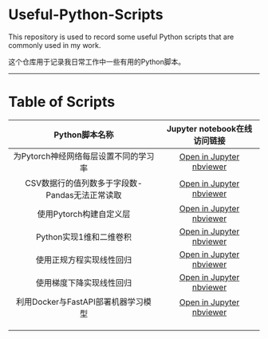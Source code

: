 # Useful-Python-Scripts

This repository is used to record some useful Python scripts that are commonly used in my work.

这个仓库用于记录我日常工作中一些有用的Python脚本。

---

# Table of Scripts

|                 Python脚本名称                 |                                                                                                                  Jupyter notebook在线访问链接                                                                                                                  |
| :--------------------------------------------: | :-------------------------------------------------------------------------------------------------------------------------------------------------------------------------------------------------------------------------------------------------------------: |
|     为Pytorch神经网络每层设置不同的学习率     |                                 [Open in Jupyter nbviewer](https://nbviewer.jupyter.org/urls/raw.githubusercontent.com/YaoXiao-CS/Useful-Python-Scripts/main/Scripts_folder/Different_learningRete_for_eachLayer_of_Pytorch.ipynb)                                 |
| CSV数据行的值列数多于字段数-Pandas无法正常读取 |                                  [Open in Jupyter nbviewer](https://nbviewer.jupyter.org/urls/raw.githubusercontent.com/YaoXiao-CS/Useful-Python-Scripts/main/Scripts_folder/CSV数据行的列数多于字段数-Pandas无法正常读取.ipynb)                                  |
|            使用Pytorch构建自定义层            |                                             [Open in Jupyter nbviewer](https://nbviewer.jupyter.org/urls/raw.githubusercontent.com/YaoXiao-CS/Useful-Python-Scripts/main/Scripts_folder/使用Pytorch构建自定义层.ipynb)                                             |
|            Python实现1维和二维卷积            |                     [Open in Jupyter nbviewer](https://nbviewer.jupyter.org/urls/raw.githubusercontent.com/YaoXiao-CS/Useful-Python-Scripts/main/Scripts_folder/Python%E5%AE%9E%E7%8E%B01%E7%BB%B4%E5%92%8C2%E7%BB%B4%E5%8D%B7%E7%A7%AF.ipynb)                     |
|            使用正规方程实现线性回归            |                                           [Open in Jupyter nbviewer](https://nbviewer.jupyter.org/urls/raw.githubusercontent.com/YaoXiao-CS/Useful-Python-Scripts/main/Scripts_folder/ML-使用正规方程实现线性回归.ipynb)                                           |
|            使用梯度下降实现线性回归            | [Open in Jupyter nbviewer](https://nbviewer.jupyter.org/urls/raw.githubusercontent.com/YaoXiao-CS/Useful-Python-Scripts/main/Scripts_folder/ML-%E4%BD%BF%E7%94%A8%E6%A2%AF%E5%BA%A6%E4%B8%8B%E9%99%8D%E5%AE%9E%E7%8E%B0%E7%BA%BF%E6%80%A7%E5%9B%9E%E5%BD%92.ipynb) |
|      利用Docker与FastAPI部署机器学习模型      |                                     [Open in Jupyter nbviewer](https://nbviewer.jupyter.org/urls/raw.githubusercontent.com/YaoXiao-CS/Useful-Python-Scripts/main/Scripts_folder/ML-利用Docker与FastAPI部署机器学习模型/ML-利用Docker与FastAPI部署机器学习模型.ipynb)                                      |
|                                                |                                                                                                                                                                                                                                                                |
|                                                |                                                                                                                                                                                                                                                                |
|                                                |                                                                                                                                                                                                                                                                |

